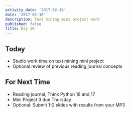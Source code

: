 ```yaml
---
activity_date: '2017-02-16'
date: '2017-02-16'
description: Text mining mini project work
published: false
title: Day 10
---
```


## Today

  * Studio work time on text mining mini project
  * Optional review of previous reading journal concepts

## For Next Time

  * Reading journal, Think Python 16 and 17
  * Mini Project 3 due Thursday
  * Optional: Submit 1-2 slides with results from your MP3

